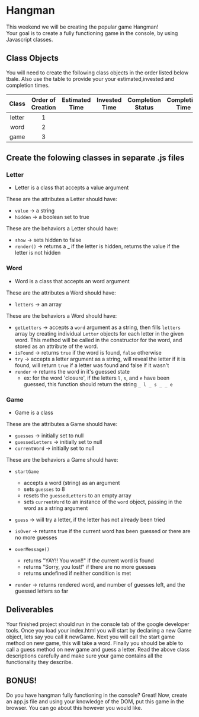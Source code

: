 # Hangman
This weekend we will be creating the popular game Hangman!</br>
Your goal is to create a fully functioning game in the console, by using Javascript classes.


## Class Objects
You will need to create the following class objects in the order listed below tbale. Also use the table to provide your your estimated,invested and completion times.  

| Class | Order of Creation | Estimated Time | Invested Time | Completion Status | Completion Time | 
| :---: | :---: |  :---: | :---: | :---: | :---: | 
| letter | 1 |  |  |  |
| word | 2 |  |  |  |
| game | 3 |  |  |  |

## Create the folowing classes in separate .js files

### Letter

- Letter is a class that accepts a value argument

These are the attributes a Letter should have:

  - `value` -> a string
  - `hidden` -> a boolean set to true

These are the behaviors a Letter should have:

- `show` -> sets hidden to false
- `render()` -> returns a _ if the letter is hidden, returns the value if the letter is not hidden

### Word

- Word is a class that accepts an word argument

These are the attributes a Word should have:

  - `letters` -> an array

These are the behaviors a Word should have:

  - `getLetters` -> accepts a `word` argument as a string, then fills `letters` array by creating individual `Letter` objects for each letter in the given word. This method will be called in the constructor for the word, and stored as an attribute of the word.
  - `isFound` -> returns `true` if the word is found, `false` otherwise
  - `try` -> accepts a letter argument as a string, will reveal the letter if it is found, will return `true` if a letter was found and false if it wasn't
  - `render` -> returns the word in it's guessed state
    - ex: for the word 'closure', if the letters `l`, `s`, and `e` have been guessed, this function should return the string `_ l _ s _ _ e`

### Game
- Game is a class

These are the attributes a Game should have:

  - `guesses` -> initially set to null
  - `guessedLetters` -> initially set to null
  - `currentWord` -> initially set to null

These are the behaviors a Game should have:

  - `startGame`
    - accepts a word (string) as an argument
    - sets `guesses` to 8
    - resets the `guessedLetters` to an empty array
    - sets `currentWord` to an instance of the `word` object, passing in the word as a string argument

  - `guess` -> will try a letter, if the letter has not already been tried
  - `isOver` -> returns true if the current word has been guessed or there are no more guesses
  - `overMessage()`
    - returns "YAY!! You won!!" if the current word is found
    - returns "Sorry, you lost!" if there are no more guesses
    - returns undefined if neither condition is met
  - `render` -> returns rendered word, and number of guesses left, and the guessed letters so far
  
## Deliverables
Your finished project should run in the console tab of the google developer tools. Once you load your index.html you will start by declaring a new Game object, lets say you call it newGame. Next you will call the start game method on new game, this will take a word. Finally you should be able to call a guess method on new game and guess a letter. Read the above class descriptions carefully and make sure your game contains all the functionality they describe.

## BONUS!
Do you have hangman fully functioning in the console? Great! Now, create an app.js file and using your knowledge of the DOM, put this game in the browser. You can go about this however you would like.
